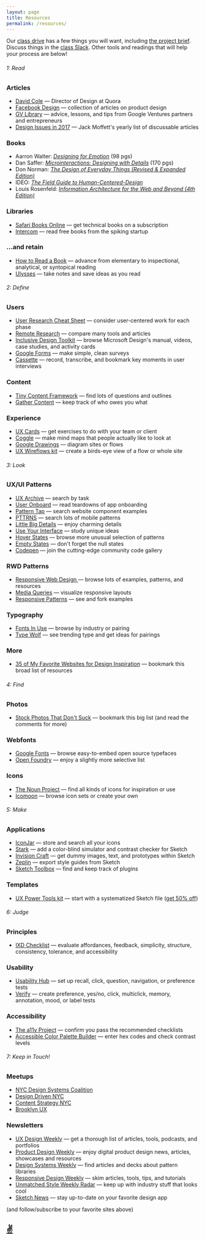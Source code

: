 ```yaml
---
layout: page
title: Resources
permalink: /resources/
---
```


Our [class drive](https://drive.google.com/drive/folders/0B2Z6ydcCAmjjMWFYR0h3MGdIeTQ?usp=sharing) has a few things you will want, including [the project brief](http://bit.ly/practice-ixd-brief). Discuss things in the [class Slack](http://sva-ixd.slack.com). Other tools and readings that will help your process are below!

###### 1: Read


### Articles
* [David Cole](http://davidcole.me/) — Director of Design at Quora  
* [Facebook Design](http://facebook.design/articles/) — collection of articles on product design
* [GV Library](https://library.gv.com/) — advice, lessons, and tips from Google Ventures partners and entrepreneurs
* [Design Issues in 2017](http://designaday.tumblr.com/post/160219326737/design-issues-in-2017) — Jack Moffett's yearly list of discussable articles

### Books

* Aarron Walter: [_Designing for Emotion_](https://abookapart.com/products/designing-for-emotion) (98 pgs)
* Dan Saffer: [_Microinteractions: Designing with Details_](https://www.amazon.com/Microinteractions-Full-Color-Designing-Details/dp/1491945923) (170 pgs)
* Don Norman: [_The Design of Everyday Things (Revised & Expanded Edition)_](https://www.amazon.com/Design-Everyday-Things-Revised-Expanded/dp/0465050654/)
* IDEO: [_The Field Guide to Human-Centered-Design_](http://www.designkit.org/resources/1) 
* Louis Rosenfeld: [_Information Architecture for the Web and Beyond (4th Edition)_](http://shop.oreilly.com/product/0636920034674.do)

### Libraries 

* [Safari Books Online](https://www.safaribooksonline.com/) — get technical books on a subscription
* [Intercom](https://www.intercom.com/books) — read free books from the spiking startup

### ...and retain

* [How to Read a Book](https://www.farnamstreetblog.com/how-to-read-a-book/) — advance from elementary to inspectional, analytical, or syntopical reading
* [Ulysses](https://www.ulyssesapp.com/) — take notes and save ideas as you read


###### 2: Define 

### Users

* [User Research Cheat Sheet](https://www.nngroup.com/articles/ux-research-cheat-sheet/?ref=uxdesignweekly) — consider user-centered work for each phase
* [Remote Research](http://remoteresear.ch/tools) — compare many tools and articles 
* [Inclusive Design Toolkit](https://www.microsoft.com/en-us/design/inclusive) — browse Microsoft Design's manual, videos, case studies, and activity cards
* [Google Forms](https://www.google.com/forms/about/) — make simple, clean surveys
* [Cassette](http://www.cassette.design/) — record, transcribe, and bookmark key moments in user interviews

### Content

* [Tiny Content Framework](https://gist.github.com/nicoleslaw/2155621) — find lots of questions and outlines  
* [Gather Content](https://gathercontent.com/) — keep track of who owes you what  

### Experience

* [UX Cards](http://nform.com/cards/) — get exercises to do with your team or client  
* [Coggle](https://coggle.it/?lang=en-US) — make mind maps that people actually like to look at
* [Google Drawings](https://docs.google.com/drawings/create) — diagram sites or flows
* [UX Wireflows kit](https://ui8.net/products/ux-kits-ui-wireflows) — create a birds-eye view of a flow or whole site  


###### 3: Look

### UX/UI Patterns

* [UX Archive](http://uxarchive.com/) — search by task  
* [User Onboard](http://www.useronboard.com/) — read teardowns of app onboarding  
* [Pattern Tap](http://zurb.com/patterntap) — search website component examples
* [PTTRNS](https://pttrns.com/) — search lots of mobile patterns  
* [Little Big Details](http://littlebigdetails.com/) — enjoy charming details
* [Use Your Interface](http://useyourinterface.com/) — study unique ideas  
* [Hover States](https://hoverstat.es/) — browse more unusual selection of patterns  
* [Empty States](http://emptystat.es/) — don't forget the null states  
* [Codepen](https://codepen.io/) — join the cutting-edge community code gallery

### RWD Patterns

* [Responsive Web Design ](https://responsivedesign.is) — browse lots of examples, patterns, and resources  
* [Media Queries](https://mediaqueri.es/) — visualize responsive layouts  
* [Responsive Patterns](https://bradfrost.github.io/this-is-responsive/patterns.html) — see and fork examples 

### Typography

* [Fonts In Use](https://fontsinuse.com/) — browse by industry or pairing
* [Type Wolf](https://www.typewolf.com/) — see trending type and get ideas for pairings


### More

* [35 of My Favorite Websites for Design Inspiration](http://jessicapaoli.com/2016/35-of-my-favorite-websites-for-design-inspiration/) — bookmark this broad list of resources


###### 4: Find 

### Photos

* [Stock Photos That Don't Suck](https://medium.com/@dustin/stock-photos-that-dont-suck-62ae4bcbe01b) — bookmark this big list (and read the comments for more)

### Webfonts

* [Google Fonts](http://fonts.google.com) — browse easy-to-embed open source typefaces  
* [Open Foundry](http://open-foundry.com/hot30) — enjoy a slightly more selective list

### Icons

* [The Noun Project](http://thenounproject.com) — find all kinds of icons for inspiration or use 
* [Icomoon](http://icomoon.com) — browse icon sets or create your own	 



###### 5: Make

### Applications

* [IconJar](https://geticonjar.com/) — store and search all your icons   
* [Stark](http://www.getstark.co/) — add a color-blind simulator and contrast checker for Sketch
* [Invision Craft](https://www.invisionapp.com/craft) — get dummy images, text, and prototypes within Sketch
* [Zeplin](https://zeplin.io/) — export style guides from Sketch
* [Sketch Toolbox](http://sketchtoolbox.com/) — find and keep track of plugins 


### Templates
* [UX Power Tools kit](https://www.uxpower.tools/) — start with a systematized Sketch file ([get 50% off](https://gum.co/uxpt-bundle/skillshare-heinz))


###### 6: Judge

### Principles

* [IXD Checklist](http://ixdchecklist.com/) — evaluate affordances, feedback, simplicity, structure, consistency, tolerance, and accessibility

### Usability

* [Usability Hub](https://usabilityhub.com/) — set up recall, click, question, navigation, or preference tests  
* [Verify](http://verifyapp.com/) — create preference, yes/no, click, multiclick, memory, annotation, mood, or label tests

### Accessibility

* [The a11y Project](http://a11yproject.com) — confirm you pass the recommended checklists  
* [Accessible Color Palette Builder](https://toolness.github.io/accessible-color-matrix/) — enter hex codes and check contrast levels

 
###### 7: Keep in Touch! 


### Meetups

* [NYC Design Systems Coalition](https://www.meetup.com/NYC-Design-Systems-Coalition/)  
* [Design Driven NYC](https://www.meetup.com/Design-Driven-NYC/)  
* [Content Strategy NYC](https://www.meetup.com/cs-nyc/)
* [Brooklyn UX](https://www.meetup.com/Brooklyn-UX/)


### Newsletters

* [UX Design Weekly](http://uxdesignweekly.com/) — get a thorough list of articles, tools, podcasts, and portfolios
* [Product Design Weekly](http://designweekly.atomic.io/) — enjoy digital product design news, articles, showcases and resources
* [Design Systems Weekly](https://designsystems.curated.co/) — find articles and decks about pattern libraries
* [Responsive Design Weekly](http://responsivedesignweekly.com/) — skim articles, tools, tips, and tutorials
* [Unmatched Style Weekly Radar](http://unmatchedstyle.com/radar) — keep up with industry stuff that looks cool
* [Sketch News](https://sketch.curated.co/issues) — stay up-to-date on your favorite design app

(and follow/subscribe to your favorite sites above)

## [✌](https://twitter.com/ericaheinz)

